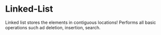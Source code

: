 # Linked-List
Linked list stores the elements in contiguous locations! Performs all basic operations such ad deletion, insertion, search. 

